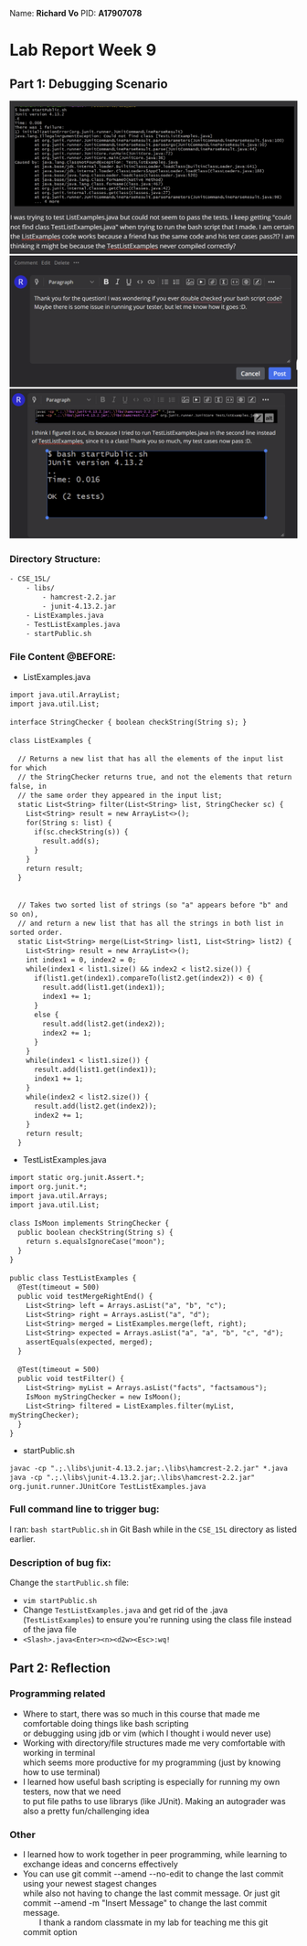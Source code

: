 Name: **Richard Vo** 
PID: **A17907078**

# Lab Report Week 9

## Part 1: Debugging Scenario
![alt text](image-13.png)
![alt text](image-14.png)
![alt text](image-15.png)

### Directory Structure:
```
- CSE_15L/ 
    - libs/
        - hamcrest-2.2.jar  
        - junit-4.13.2.jar
    - ListExamples.java
    - TestListExamples.java
    - startPublic.sh
```
### File Content @BEFORE:
* ListExamples.java
```
import java.util.ArrayList;
import java.util.List;

interface StringChecker { boolean checkString(String s); }

class ListExamples {

  // Returns a new list that has all the elements of the input list for which
  // the StringChecker returns true, and not the elements that return false, in
  // the same order they appeared in the input list;
  static List<String> filter(List<String> list, StringChecker sc) {
    List<String> result = new ArrayList<>();
    for(String s: list) {
      if(sc.checkString(s)) {
        result.add(s);
      }
    }
    return result;
  }


  // Takes two sorted list of strings (so "a" appears before "b" and so on),
  // and return a new list that has all the strings in both list in sorted order.
  static List<String> merge(List<String> list1, List<String> list2) {
    List<String> result = new ArrayList<>();
    int index1 = 0, index2 = 0;
    while(index1 < list1.size() && index2 < list2.size()) {
      if(list1.get(index1).compareTo(list2.get(index2)) < 0) {
        result.add(list1.get(index1));
        index1 += 1;
      }
      else {
        result.add(list2.get(index2));
        index2 += 1;
      }
    }
    while(index1 < list1.size()) {
      result.add(list1.get(index1));
      index1 += 1;
    }
    while(index2 < list2.size()) {
      result.add(list2.get(index2));
      index2 += 1;
    }
    return result;
  }
```
* TestListExamples.java
```
import static org.junit.Assert.*;
import org.junit.*;
import java.util.Arrays;
import java.util.List;

class IsMoon implements StringChecker {
  public boolean checkString(String s) {
    return s.equalsIgnoreCase("moon");
  }
}

public class TestListExamples {
  @Test(timeout = 500)
  public void testMergeRightEnd() {
    List<String> left = Arrays.asList("a", "b", "c");
    List<String> right = Arrays.asList("a", "d");
    List<String> merged = ListExamples.merge(left, right);
    List<String> expected = Arrays.asList("a", "a", "b", "c", "d");
    assertEquals(expected, merged);
  }

  @Test(timeout = 500)
  public void testFilter() {
    List<String> myList = Arrays.asList("facts", "factsamous");
    IsMoon myStringChecker = new IsMoon();
    List<String> filtered = ListExamples.filter(myList, myStringChecker);
  }
}
```
* startPublic.sh
```
javac -cp ".;.\libs\junit-4.13.2.jar;.\libs\hamcrest-2.2.jar" *.java
java -cp ".;.\libs\junit-4.13.2.jar;.\libs\hamcrest-2.2.jar" org.junit.runner.JUnitCore TestListExamples.java
```
### Full command line to trigger bug:
I ran: `bash startPublic.sh` in Git Bash while in the `CSE_15L` directory as listed earlier.
### Description of bug fix:
Change the `startPublic.sh` file:
* `vim startPublic.sh` 
* Change `TestListExamples.java` and get rid of the .java (`TestListExamples`) to ensure you're running using the class file instead of the java file
* `<Slash>.java<Enter><n><d2w><Esc>:wq!`

## Part 2: Reflection
### Programming related
* Where to start, there was so much in this course that made me comfortable 
doing things like bash scripting<br> or debugging using jdb or vim (which I thought i would never use)
* Working with directory/file structures made me very comfortable with working in terminal <br>
which seems more productive for my programming (just by knowing how to use terminal)
* I learned how useful bash scripting is especially for running my own testers, now that we need <br>
to put file paths to use librarys (like JUnit). Making an autograder was also a pretty fun/challenging idea 
### Other 
* I learned how to work together in peer programming, while learning to exchange ideas and concerns effectively
* You can use git commit --amend --no-edit to change the last commit using your newest stagest changes <br>
while also not having to change the last commit message. Or just git commit --amend -m "Insert Message" to change the last commit message.<br>
&ensp;&ensp;&ensp;&ensp;I thank a random classmate in my lab for teaching me this git commit option
